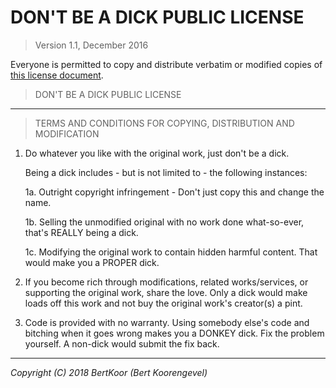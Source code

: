 # DON'T BE A DICK PUBLIC LICENSE

> Version 1.1, December 2016

Everyone is permitted to copy and distribute verbatim or modified
copies of [this license document](https://dbad-license.org).

> DON'T BE A DICK PUBLIC LICENSE

----

> TERMS AND CONDITIONS FOR COPYING, DISTRIBUTION AND MODIFICATION

1. Do whatever you like with the original work, just don't be a dick.

   Being a dick includes - but is not limited to - the following instances:

   1a. Outright copyright infringement - Don't just copy this and change the name.
   
   1b. Selling the unmodified original with no work done what-so-ever, that's REALLY being a dick.
   
   1c. Modifying the original work to contain hidden harmful content. That would make you a PROPER dick.

2. If you become rich through modifications, related works/services, or supporting the original work,
share the love. Only a dick would make loads off this work and not buy the original work's
creator(s) a pint.

3. Code is provided with no warranty. Using somebody else's code and bitching when it goes wrong makes
you a DONKEY dick. Fix the problem yourself. A non-dick would submit the fix back.

----

*Copyright (C) 2018 BertKoor (Bert Koorengevel)*
